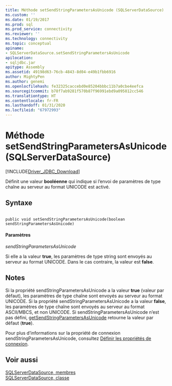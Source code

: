 ```yaml
---
title: Méthode setSendStringParametersAsUnicode (SQLServerDataSource) | Microsoft Docs
ms.custom: ''
ms.date: 01/19/2017
ms.prod: sql
ms.prod_service: connectivity
ms.reviewer: ''
ms.technology: connectivity
ms.topic: conceptual
apiname:
- SQLServerDataSource.setSendStringParametersAsUnicode
apilocation:
- sqljdbc.jar
apitype: Assembly
ms.assetid: 49198d63-76cb-4843-8d04-e49b1fbb6916
author: MightyPen
ms.author: genemi
ms.openlocfilehash: fe32325caccebd0e85204bbbc11b7a0cbe4eefca
ms.sourcegitcommit: b78f7ab9281f570b87f96991ebd9a095812cc546
ms.translationtype: HT
ms.contentlocale: fr-FR
ms.lasthandoff: 01/31/2020
ms.locfileid: "67972993"
---
```

# <a name="setsendstringparametersasunicode-method-sqlserverdatasource"></a>Méthode setSendStringParametersAsUnicode (SQLServerDataSource)
[!INCLUDE[Driver_JDBC_Download](../../../includes/driver_jdbc_download.md)]

  Définit une valeur **booléenne** qui indique si l’envoi de paramètres de type chaîne au serveur au format UNICODE est activé.  
  
## <a name="syntax"></a>Syntaxe  
  
```  
  
public void setSendStringParametersAsUnicode(boolean sendStringParametersAsUnicode)  
```  
  
#### <a name="parameters"></a>Paramètres  
 *sendStringParametersAsUnicode*  
  
 Si elle a la valeur **true**, les paramètres de type string sont envoyés au serveur au format UNICODE. Dans le cas contraire, la valeur est **false**.  
  
## <a name="remarks"></a>Notes  
 Si la propriété sendStringParametersAsUnicode a la valeur **true** (valeur par défaut), les paramètres de type chaîne sont envoyés au serveur au format UNICODE. Si la propriété sendStringParametersAsUnicode a la valeur **false**, les paramètres de type chaîne sont envoyés au serveur au format ASCII/MBCS, et non UNICODE. Si sendStringParametersAsUnicode n’est pas défini, [getSendStringParametersAsUnicode](../../../connect/jdbc/reference/getsendstringparametersasunicode-method-sqlserverdatasource.md) retourne la valeur par défaut (**true**).  
  
 Pour plus d’informations sur la propriété de connexion sendStringParametersAsUnicode, consultez [Définir les propriétés de connexion](../../../connect/jdbc/setting-the-connection-properties.md).  
  
## <a name="see-also"></a>Voir aussi  
 [SQLServerDataSource, membres](../../../connect/jdbc/reference/sqlserverdatasource-members.md)   
 [SQLServerDataSource, classe](../../../connect/jdbc/reference/sqlserverdatasource-class.md)  
  
  
